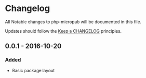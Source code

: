 # Changelog

All Notable changes to php-micropub will be documented in this file.

Updates should follow the [Keep a CHANGELOG](http://keepachangelog.com/) principles.

## 0.0.1 - 2016-10-20

### Added
- Basic package layout

